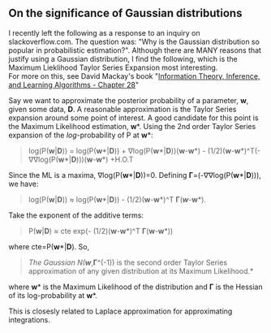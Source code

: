 ## On the significance of Gaussian distributions
I recently left the following as a response to an inquiry on slackoverflow.com. The question was: "Why is the Gaussian distribution so popular in probabilistic estimation?". Although there are MANY reasons that justify using a Gaussian distribution, I find the following, which is the Maximum Lieklihood Taylor Series Expansion most interesting.     
For more on this, see David Mackay's book "[Information Theory, Inference, and Learning Algorithms - Chapter 28](http://www.inference.org.uk/itila/)" 

Say we want to approximate the posterior probability of a parameter, **w**, given some data, **D**. A reasonable approximation is the Taylor Series expansion around some point of interest. A good candidate for this point is the Maximum Likelihood estimation, **w***. Using the 2nd order Taylor Series expansion of the *log*-probability of P at **w***: 

> log(P(**w**|**D**)) = log(P(**w***|**D**)) + &#8711;log(P(**w***|**D**))(**w**-**w***) - (1/2)(**w**-**w***)^T(-&#8711;&#8711;log(P(**w***|**D**)))(**w**-**w***) +H.O.T


Since the ML is a maxima, &#8711;log(P(**w***|**D**))=0. Defining **&#915;**=(-&#8711;&#8711;log(P(**w***|**D**))), we have:

> log(P(**w**|**D**)) &#8776;	 log(P(**w***|**D**)) - (1/2)(**w**-**w***)^T **&#915;**(***w***-**w***). 

Take the exponent of the additive terms: 

> P(**w**|**D**) &#8776; cte exp(- (1/2)(**w**-**w***)^T **&#915;**(**w**-**w***))

where cte=P(**w***|**D**). So, 

> *The Gaussian N(**w***,**&#x393;**^(-1)) is the second order Taylor Series approximation of any given distribution at its Maximum Likelihood.*

where **w*** is the Maximum Likelihood of the distribution and **&#x393;** is the Hessian of its log-probability at **w***.  


This is closesly related to Laplace approximation for approximating integrations. 

